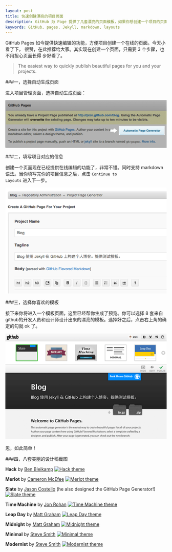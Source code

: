 ```yaml
---
layout: post
title: 快速创建漂亮的项目页面
description: GitHub 为 Page 提供了几套漂亮的页面模板，如果你想创建一个项目的页面，只需要简单的 3 个步骤，马上就能创建出漂亮的项目页面。
keywords: GitHub, pages, Jekyll, markdown, layouts
---
```


GitHub Pages 如今提供快速编辑的功能，方便项目创建一个在线的页面。今天小看了下，
很赞，在此推荐给大家。其实现在创建一个页面，只需要 3 个步骤，也不用担心页面长得
步好看了。

 > The easiest way to quickly publish beautiful pages for you and your projects.

###一，选择自动生成页面

进入项目管理页面，选择自动生成页面：

<img src="/resources/autopage-step-2.png" alt="create-github-page2" />

###二，填写项目对应的信息

创建一个页面现在已经提供在线编辑的功能了，非常不错。同时支持 markdown 语法。当你填写完你的项目信息之后，点击 <code class="v-code">Continue to Layouts</code> 进入下一步。

<img src="/resources/autopage-step-3.png" alt="create-github-page3" />

###三，选择你喜欢的模板

接下来你将进入一个模板页面，这里已经帮你生成了预览。你可以选择 8 套来自 github的开发人员和设计师设计出来的漂亮的模板。选择好之后，点击右上角的确定的勾就 ok 了。

<img src="/resources/autopage-step-4.png" alt="create-github-page4" />

恩，如此简单！

###四，八套美丽的设计稿截图

<strong>Hack</strong> by <a href="https://github.com/bleikamp" target="_blank" rel="nofollow">Ben Bleikamp</a>
<a href="http://sundaykofax.github.com/baby-legs/" target="_blank" rel="nofollow"><img alt="Hack theme" src="https://github-images.s3.amazonaws.com/blog/2012/page-generator-theme-hack.png"></a>

<strong>Merlot</strong> by <a href="https://github.com/cameroCameron" target="_blank" rel="nofollow">Cameron McEfee</a>
<a href="http://cameronmcefee.github.com/headsmart/" target="_blank" rel="nofollow"><img alt="Merlot theme" src="https://github-images.s3.amazonaws.com/blog/2012/page-generator-theme-merlot.png"></a>

<strong>Slate</strong> by <a href="https://github.com/jsncJason" rel="nofollow" target="_blank">Jason Costello</a> (he also designed the GitHub Page Generator!)
<a href="http://matthewmccullough.github.com/git-workshop/" target="_blank" rel="nofollow"><img alt="Slate theme" src="https://github-images.s3.amazonaws.com/blog/2012/page-generator-theme-slate.png"></a>

<strong>Time Machine</strong> by <a href="https://github.com/jonrohan" target="_blank" rel="nofollow">Jon Rohan</a>
<a href="http://puppet-lint.com/" target="_blank" rel="nofollow"><img alt="Time Machine theme" src="https://github-images.s3.amazonaws.com/blog/2012/page-generator-theme-time-machine.png"></a>

<strong>Leap Day</strong> by <a href="https://github.com/mattgraham" target="_blank" rel="nofollow">Matt Graham</a>
<a href="http://dewski.github.com/json_builder/" target="_blank" rel="nofollow"><img alt="Leap Day theme" src="https://github-images.s3.amazonaws.com/blog/2012/page-generator-theme-leap-day.png"></a>

<strong>Midnight</strong> by <a href="https://github.com/mattgraham" target="_blank" rel="nofollow">Matt Graham</a>
<a href="http://briandoll.github.com/change-inside-surroundings.vim/" target="_blank" rel="nofollow"><img alt="Midnight theme" src="https://github-images.s3.amazonaws.com/blog/2012/page-generator-theme-midnight.png"></a>

<strong>Minimal</strong> by <a href="https://github.com/orderedlist" target="_blank" rel="nofollow">Steve Smith</a>
<a href="http://blog.vmarti.net/sundown/" target="_blank" rel="nofollow"><img alt="Minimal theme" src="https://github-images.s3.amazonaws.com/blog/2012/page-generator-theme-minimal.png"></a>

<strong>Modernist</strong> by <a href="https://github.com/orderedlist" target="_blank" rel="nofollow">Steve Smith</a>
<a href="http://zachholman.com/spark/" target="_blank" rel="nofollow"><img alt="Modernist theme" src="https://github-images.s3.amazonaws.com/blog/2012/page-generator-theme-modernist.png"></a>
